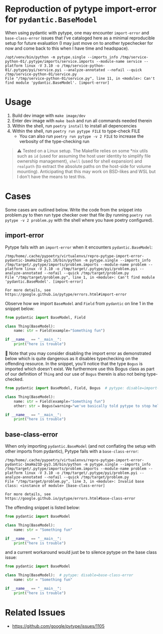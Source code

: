 # Reproduction of pytype import-error for `pydantic.BaseModel`

When using pydantic with pytype, one may encounter `import-error` and `base-class-error` issues that I've cataloged here as a minimal reproducible setup for future evaluation (I may just move on to another typechecker for now and come back to this when I have time and headspace).

```
/opt/venv/bin/python -m pytype.single --imports_info /tmp/service-python-01/.pytype/imports/service.imports --module-name service --platform linux -V 3.10 -o /tmp/service-python-01/.pytype/pyi/service.pyi --analyze-annotated --nofail --quick /tmp/service-python-01/service.py
File "/tmp/service-python-01/service.py", line 11, in <module>: Can't find module 'pydantic.BaseModel'. [import-error]
```

# Usage

1. Build dev image with `make image/dev`
2. Enter dev image with `make bash` and run all commands needed therein
3. Within the shell, run `poetry install` to install all depencencies
4. Within the shell, run `poetry run pytype FILE` to type-check FILE
   - You can also run `poetry run pytype -v 2 FILE` to increase the verbosity of the type-checking run

> :warning: Tested on a Linux setup. The Makefile relies on some *nix utils such as `id` (used for assuming the host user identity to simplify file ownership management), `shell` (used for shell expansion) and `realpath` (to extract the absolute paths on the host-side for volume mounting). Anticipating that this may work on BSD-likes and WSL but I don't have the means to test this.

# Cases

Some cases are outlined below. Write the code from the snippet into problem.py to then run type checker over that file (by running `poetry run pytype -v 2 problem.py` with the shell where you have poetry configured).

## import-error

Pytype fails with an `import-error` when it encounters `pydantic.BaseModel`:

```
/tmp/home/.cache/pypoetry/virtualenvs/repro-pytype-import-error-pydantic-1maHa21D-py3.10/bin/python -m pytype.single --imports_info /tmp/target/.pytype/imports/problem.imports --module-name problem --platform linux -V 3.10 -o /tmp/target/.pytype/pyi/problem.pyi --analyze-annotated --nofail --quick /tmp/target/problem.py
File "/tmp/target/problem.py", line 1, in <module>: Can't find module 'pydantic.BaseModel'. [import-error]

For more details, see https://google.github.io/pytype/errors.html#import-error
```

Observe how we import `BaseModel` and `Field` from `pydantic` on line 1 in the snippet below:

```python
from pydantic import BaseModel, Field

class Thing(BaseModel):
    name: str = Field(example="Something fun")

if __name__ == "__main__":
    print("here is trouble")
```

🚨 Note that you may consider disabling the import error as demonstrated below which is quite dangerous as it disables typechecking on the offending resource. In the snippet, you'll notice that the type `Bogus` is imported which doesn't exist. We furthermore use this Bogus class as part of our definition of `Thing` and our use of `Bogus` therein is also not being type-checked.

```python
from pydantic import BaseModel, Field, Bogus  # pytype: disable=import-error

class Thing(BaseModel):
    name: str = Field(example="Something fun")
    other: str = Bogus(warning="we've basically told pytype to stop helping")

if __name__ == "__main__":
    print("here is trouble")
```

## base-class-error

When only importing `pydantic.BaseModel` (and not conflating the setup with other imports from pydantic), Pytype fails with a `base-class-error`:

```
/tmp/home/.cache/pypoetry/virtualenvs/repro-pytype-import-error-pydantic-1maHa21D-py3.10/bin/python -m pytype.single --imports_info /tmp/target/.pytype/imports/problem.imports --module-name problem --platform linux -V 3.10 -o /tmp/target/.pytype/pyi/problem.pyi --analyze-annotated --nofail --quick /tmp/target/problem.py
File "/tmp/target/problem.py", line 3, in <module>: Invalid base class: <instance of module> [base-class-error]

For more details, see https://google.github.io/pytype/errors.html#base-class-error
```

The offending snippet is listed below:

```python
from pydantic import BaseModel

class Thing(BaseModel):
    name: str = "Something fun"

if __name__ == "__main__":
    print("here is trouble")
```

and a current workaround would just be to silence pytype on the base class issue:

```python
from pydantic import BaseModel

class Thing(BaseModel):  # pytype: disable=base-class-error
    name: str = "Something fun"

if __name__ == "__main__":
    print("here is trouble")
```

# Related Issues

- https://github.com/google/pytype/issues/1105
